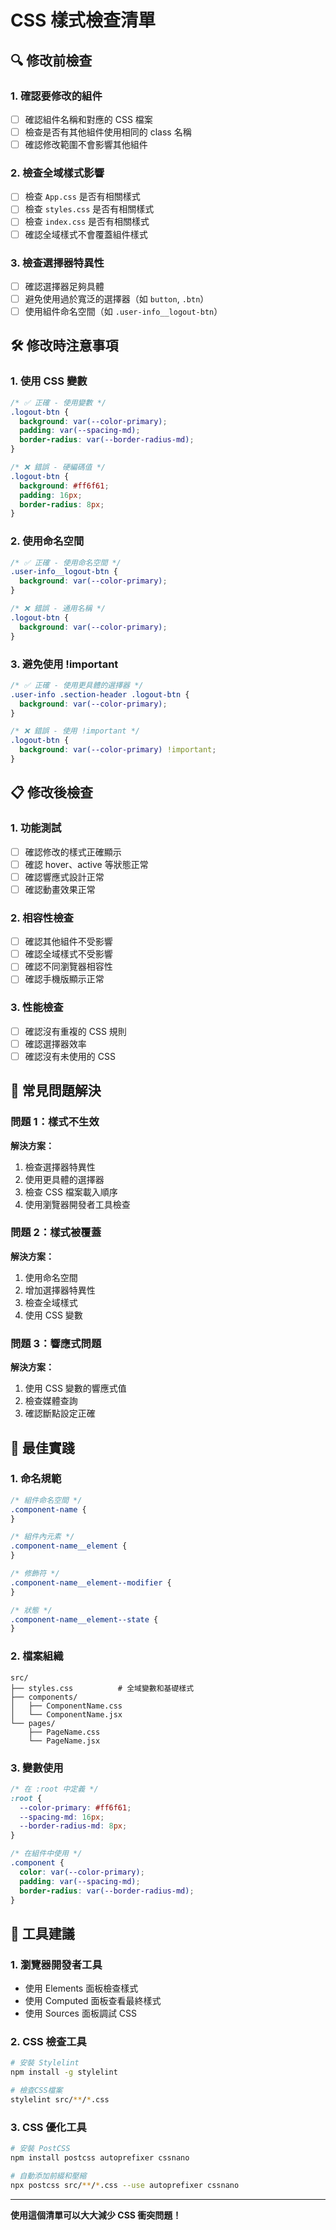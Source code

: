 # CSS 樣式檢查清單

## 🔍 修改前檢查

### 1. 確認要修改的組件

- [ ] 確認組件名稱和對應的 CSS 檔案
- [ ] 檢查是否有其他組件使用相同的 class 名稱
- [ ] 確認修改範圍不會影響其他組件

### 2. 檢查全域樣式影響

- [ ] 檢查 `App.css` 是否有相關樣式
- [ ] 檢查 `styles.css` 是否有相關樣式
- [ ] 檢查 `index.css` 是否有相關樣式
- [ ] 確認全域樣式不會覆蓋組件樣式

### 3. 檢查選擇器特異性

- [ ] 確認選擇器足夠具體
- [ ] 避免使用過於寬泛的選擇器（如 `button`, `.btn`）
- [ ] 使用組件命名空間（如 `.user-info__logout-btn`）

## 🛠️ 修改時注意事項

### 1. 使用 CSS 變數

```css
/* ✅ 正確 - 使用變數 */
.logout-btn {
  background: var(--color-primary);
  padding: var(--spacing-md);
  border-radius: var(--border-radius-md);
}

/* ❌ 錯誤 - 硬編碼值 */
.logout-btn {
  background: #ff6f61;
  padding: 16px;
  border-radius: 8px;
}
```

### 2. 使用命名空間

```css
/* ✅ 正確 - 使用命名空間 */
.user-info__logout-btn {
  background: var(--color-primary);
}

/* ❌ 錯誤 - 通用名稱 */
.logout-btn {
  background: var(--color-primary);
}
```

### 3. 避免使用 !important

```css
/* ✅ 正確 - 使用更具體的選擇器 */
.user-info .section-header .logout-btn {
  background: var(--color-primary);
}

/* ❌ 錯誤 - 使用 !important */
.logout-btn {
  background: var(--color-primary) !important;
}
```

## 📋 修改後檢查

### 1. 功能測試

- [ ] 確認修改的樣式正確顯示
- [ ] 確認 hover、active 等狀態正常
- [ ] 確認響應式設計正常
- [ ] 確認動畫效果正常

### 2. 相容性檢查

- [ ] 確認其他組件不受影響
- [ ] 確認全域樣式不受影響
- [ ] 確認不同瀏覽器相容性
- [ ] 確認手機版顯示正常

### 3. 性能檢查

- [ ] 確認沒有重複的 CSS 規則
- [ ] 確認選擇器效率
- [ ] 確認沒有未使用的 CSS

## 🚨 常見問題解決

### 問題 1：樣式不生效

**解決方案：**

1. 檢查選擇器特異性
2. 使用更具體的選擇器
3. 檢查 CSS 檔案載入順序
4. 使用瀏覽器開發者工具檢查

### 問題 2：樣式被覆蓋

**解決方案：**

1. 使用命名空間
2. 增加選擇器特異性
3. 檢查全域樣式
4. 使用 CSS 變數

### 問題 3：響應式問題

**解決方案：**

1. 使用 CSS 變數的響應式值
2. 檢查媒體查詢
3. 確認斷點設定正確

## 📝 最佳實踐

### 1. 命名規範

```css
/* 組件命名空間 */
.component-name {
}

/* 組件內元素 */
.component-name__element {
}

/* 修飾符 */
.component-name__element--modifier {
}

/* 狀態 */
.component-name__element--state {
}
```

### 2. 檔案組織

```
src/
├── styles.css          # 全域變數和基礎樣式
├── components/
│   ├── ComponentName.css
│   └── ComponentName.jsx
└── pages/
    ├── PageName.css
    └── PageName.jsx
```

### 3. 變數使用

```css
/* 在 :root 中定義 */
:root {
  --color-primary: #ff6f61;
  --spacing-md: 16px;
  --border-radius-md: 8px;
}

/* 在組件中使用 */
.component {
  color: var(--color-primary);
  padding: var(--spacing-md);
  border-radius: var(--border-radius-md);
}
```

## 🔧 工具建議

### 1. 瀏覽器開發者工具

- 使用 Elements 面板檢查樣式
- 使用 Computed 面板查看最終樣式
- 使用 Sources 面板調試 CSS

### 2. CSS 檢查工具

```bash
# 安裝 Stylelint
npm install -g stylelint

# 檢查CSS檔案
stylelint src/**/*.css
```

### 3. CSS 優化工具

```bash
# 安裝 PostCSS
npm install postcss autoprefixer cssnano

# 自動添加前綴和壓縮
npx postcss src/**/*.css --use autoprefixer cssnano
```

---

**使用這個清單可以大大減少 CSS 衝突問題！**

